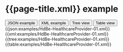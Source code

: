 # {{page-title.xml}} example

<div>
  <div class="tab">
     <button class="tablinks active" onclick="openTab(event, 'JSON example')">JSON example</button>
     <button class="tablinks" onclick="openTab(event, 'XML example')">XML example</button>
     <button class="tablinks" onclick="openTab(event, 'Tree view')">Tree view</button>
     <button class="tablinks" onclick="openTab(event, 'Table view')">Table view</button>   
  </div>

  <div id="JSON example" class="tabcontent" style="display:block">
      {{json:examples/HdBe-HealthcareProvider-01.xml}}
  </div>
  <div id="XML example" class="tabcontent">
      {{xml:examples/HdBe-HealthcareProvider-01.xml}}
  </div>
  <div id="Tree view" class="tabcontent">
      {{tree:examples/HdBe-HealthcareProvider-01.xml}}
  </div>
  <div id="Table view" class="tabcontent">
      {{table:examples/HdBe-HealthcareProvider-01.xml}}
  </div>

</div>
